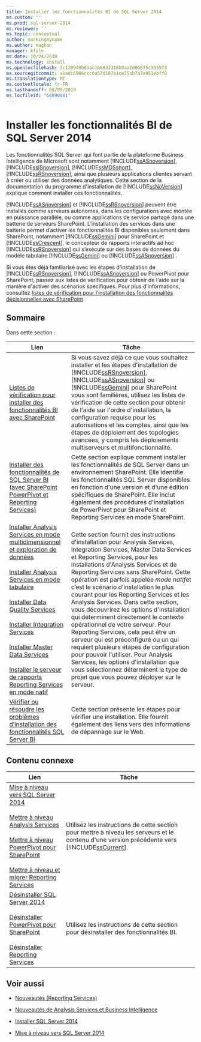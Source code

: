 ```yaml
---
title: Installer les fonctionnalités BI de SQL Server 2014
ms.custom: ''
ms.prod: sql-server-2014
ms.reviewer: ''
ms.topic: conceptual
author: markingmyname
ms.author: maghan
manager: kfile
ms.date: 10/24/2018
ms.technology: install
ms.openlocfilehash: 3c120949b03ac1b6832316b9aa2d06875c5559f3
ms.sourcegitcommit: a1adc6906ccc0a57d187e1ce35ab7a7a951ebff8
ms.translationtype: MT
ms.contentlocale: fr-FR
ms.lasthandoff: 08/09/2019
ms.locfileid: "68890081"
---
```

# <a name="install-sql-server-2014-bi-features"></a>Installer les fonctionnalités BI de SQL Server 2014

  Les fonctionnalités SQL Server qui font partie de la plateforme Business Intelligence de Microsoft sont notamment [!INCLUDE[ssASnoversion](../../includes/ssasnoversion-md.md)], [!INCLUDE[ssISnoversion](../../includes/ssisnoversion-md.md)], [!INCLUDE[ssMDSshort](../../includes/ssmdsshort-md.md)], [!INCLUDE[ssRSnoversion](../../includes/ssrsnoversion-md.md)], ainsi que plusieurs applications clientes servant à créer ou utiliser des données analytiques. Cette section de la documentation du programme d'installation de [!INCLUDE[ssNoVersion](../../includes/ssnoversion-md.md)] explique comment installer ces fonctionnalités.  
  
 [!INCLUDE[ssASnoversion](../../includes/ssasnoversion-md.md)] et [!INCLUDE[ssRSnoversion](../../includes/ssrsnoversion-md.md)] peuvent être installés comme serveurs autonomes, dans les configurations avec montée en puissance parallèle, ou comme applications de service partagé dans une batterie de serveurs SharePoint. L’installation des services dans une batterie permet d’activer les fonctionnalités BI disponibles seulement dans SharePoint, notamment [!INCLUDE[ssGemini](../../includes/ssgemini-md.md)] pour SharePoint et [!INCLUDE[ssCrescent](../../includes/sscrescent-md.md)], le concepteur de rapports interactifs ad hoc [!INCLUDE[ssRSnoversion](../../includes/ssrsnoversion-md.md)] qui s’exécute sur des bases de données du modèle tabulaire [!INCLUDE[ssGemini](../../includes/ssgemini-md.md)] ou [!INCLUDE[ssASnoversion](../../includes/ssasnoversion-md.md)] .  
  
 Si vous êtes déjà familiarisé avec les étapes d'installation de [!INCLUDE[ssRSnoversion](../../includes/ssrsnoversion-md.md)], [!INCLUDE[ssASnoversion](../../includes/ssasnoversion-md.md)] ou PowerPivot pour SharePoint, passez aux listes de vérification pour obtenir de l'aide sur la manière d'activer des scénarios spécifiques. Pour plus d’informations, consultez [listes de vérification pour l’installation des fonctionnalités décisionnelles avec SharePoint](checklists-for-installing-bi-features-with-sharepoint.md).  
  
## <a name="contents"></a>Sommaire

Dans cette section :
  
|Lien|Tâche|  
|----------|----------|  
|[Listes de vérification pour installer des fonctionnalités BI avec SharePoint](checklists-for-installing-bi-features-with-sharepoint.md)|Si vous savez déjà ce que vous souhaitez installer et les étapes d'installation de [!INCLUDE[ssRSnoversion](../../includes/ssrsnoversion-md.md)], [!INCLUDE[ssASnoversion](../../includes/ssasnoversion-md.md)] ou [!INCLUDE[ssGemini](../../includes/ssgemini-md.md)] pour SharePoint vous sont familières, utilisez les listes de vérification de cette section pour obtenir de l'aide sur l'ordre d'installation, la configuration requise pour les autorisations et les comptes, ainsi que les étapes de déploiement des topologies avancées, y compris les déploiements multiserveurs et multifonctionnalité.|  
|[Installer des fonctionnalités de SQL Server BI &#40;avec SharePoint PowerPivot et Reporting Services&#41;](install-sql-server-bi-features-sharepoint-powerpivot-reporting-services.md)|Cette section explique comment installer les fonctionnalités de SQL Server dans un environnement SharePoint. Elle identifie les fonctionnalités SQL Server disponibles en fonction d'une version et d'une édition spécifiques de SharePoint. Elle inclut également des procédures d'installation de PowerPivot pour SharePoint et Reporting Services en mode SharePoint.|  
|[Installer Analysis Services en mode multidimensionnel et exploration de données](install-analysis-services-in-multidimensional-and-data-mining-mode.md)<br /><br /> [Installer Analysis Services en mode tabulaire](https://docs.microsoft.com/analysis-services/instances/install-windows/install-analysis-services)<br /><br /> [Installer Data Quality Services](../../data-quality-services/install-windows/install-data-quality-services.md)<br /><br /> [Installer Integration Services](../../integration-services/install-windows/install-integration-services.md)<br /><br /> [Installer Master Data Services](../../master-data-services/install-windows/install-master-data-services.md)<br /><br /> [Installer le serveur de rapports Reporting Services en mode natif](../../reporting-services/install-windows/install-reporting-services-native-mode-report-server.md)|Cette section fournit des instructions d'installation pour Analysis Services, Integration Services, Master Data Services et Reporting Services, pour les installations d'Analysis Services et de Reporting Services sans SharePoint. Cette opération est parfois appelée *mode natif*et c’est le scénario d’installation le plus courant pour les Reporting Services et les Analysis Services. Dans cette section, vous découvrirez les options d'installation qui déterminent directement le contexte opérationnel de votre serveur. Pour Reporting Services, cela peut être un serveur qui est préconfiguré ou un qui requiert plusieurs étapes de configuration pour pouvoir l'utiliser. Pour Analysis Services, les options d'installation que vous sélectionnez déterminent le type de projet que vous pouvez déployer sur le serveur.|  
|[Vérifier ou résoudre les problèmes d’installation des fonctionnalités SQL Server BI](../../../2014/sql-server/install/verify-or-troubleshoot-sql-server-bi-feature-installation-problems.md)|Cette section présente les étapes pour vérifier une installation. Elle fournit également des liens vers des informations de dépannage sur le Web.|  
  
## <a name="related-content"></a>Contenu connexe  
  
|Lien|Tâche|  
|----------|----------|  
|[Mise à niveau vers SQL Server 2014](../../database-engine/install-windows/upgrade-sql-server.md)<br /><br /> [Mettre à niveau Analysis Services](../../database-engine/install-windows/upgrade-analysis-services.md)<br /><br /> [Mettre à niveau PowerPivot pour SharePoint](../../database-engine/install-windows/upgrade-power-pivot-for-sharepoint.md)<br /><br /> [Mettre à niveau et migrer Reporting Services](../../reporting-services/install-windows/upgrade-and-migrate-reporting-services.md)|Utilisez les instructions de cette section pour mettre à niveau les serveurs et le contenu d'une version précédente vers [!INCLUDE[ssCurrent](../../includes/sscurrent-md.md)].|  
|[Désinstaller SQL Server 2014](uninstall-sql-server.md)<br /><br /> [Désinstaller PowerPivot pour SharePoint](../../../2014/sql-server/install/uninstall-power-pivot-for-sharepoint.md)<br /><br /> [Désinstaller Reporting Services](../../../2014/sql-server/install/uninstall-reporting-services.md)|Utilisez les instructions de cette section pour désinstaller des fonctionnalités BI.|  
  
## <a name="see-also"></a>Voir aussi

* [Nouveautés &#40;Reporting Services&#41;](../../../2014/reporting-services/what-s-new-reporting-services.md)

* [Nouveautés de Analysis Services et Business Intelligence](https://docs.microsoft.com/analysis-services/what-s-new-in-analysis-services)

* [Installer SQL Server 2014](../../database-engine/install-windows/install-sql-server.md)

* [Mise à niveau vers SQL Server 2014](../../database-engine/install-windows/upgrade-sql-server.md)
